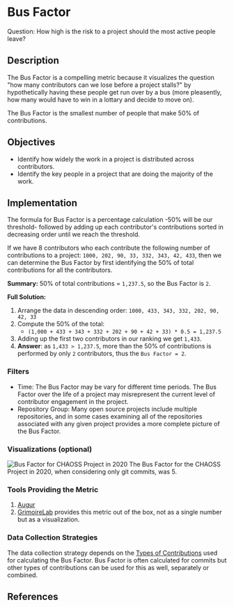 # Bus Factor

Question: How high is the risk to a project should the most active people leave?

## Description  
The Bus Factor is a compelling metric because it visualizes the question "how many contributors can we lose before a project stalls?" by hypothetically having these people get run over by a bus (more pleasently, how many would have to win in a lottary and decide to move on).

The Bus Factor is the smallest number of people that make 50% of contributions.


## Objectives  
* Identify how widely the work in a project is distributed across contributors.
* Identify the key people in a project that are doing the majority of the work.

## Implementation  
The formula for Bus Factor is a percentage calculation -50% will be our threshold-
followed by adding up each contributor's contributions sorted in decreasing order until we reach
the threshold.

If we have 8 contributors who each contribute the following number of contributions to a project: `1000, 202, 90, 33, 332, 343, 42, 433`, then we can determine the Bus Factor by first identifying the 50% of total contributions for all the contributors.

**Summary:** 50% of total contributions = `1,237.5`, so the Bus Factor is `2`.

**Full Solution:**
1. Arrange the data in descending order: `1000, 433, 343, 332, 202, 90, 42, 33`
2. Compute the 50% of the total:
   -  `(1,000 + 433 + 343 + 332 + 202 + 90 + 42 + 33) * 0.5 = 1,237.5`
3. Adding up the first two contributors in our ranking we get `1,433`.
4. **Answer**: as `1,433 > 1,237.5`, more than the 50% of contributions is performed by only `2` contributors, thus the `Bus Factor = 2`.

### Filters
* Time: The Bus Factor may be vary for different time periods. The Bus Factor over the life of a project may misrepresent the current level of contributor engagement in the project.
* Repository Group: Many open source projects include multiple repositories, and in some cases examining all of the repositories associated with any given project provides a more complete picture of the Bus Factor.

### Visualizations (optional)
![Bus Factor for CHAOSS Project in 2020](images/bus-factor_chaoss-2020.png)
The Bus Factor for the CHAOSS Project in 2020, when considering only git commits, was 5.

### Tools Providing the Metric
1. [Augur](https://github.com/chaoss/augur)
2. [GrimoireLab](https://chaoss.github.io/grimoirelab) provides this metric out of the box, not as a single number but as a visualization.

### Data Collection Strategies
The data collection strategy depends on the [Types of Contributions](https://chaoss.community/metric-types-of-contributions/) used for calculating the Bus Factor. Bus Factor is often calculated for commits but other types of contributions can be used for this as well, separately or combined.


## References
